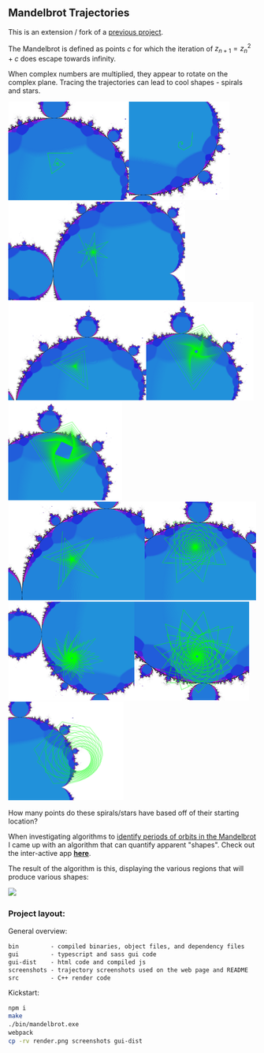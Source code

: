 ## Mandelbrot Trajectories

This is an extension / fork of a [previous project](https://github.com/jeremy-rifkin/mandelbrot-orbits).

The Mandelbrot is defined as points $c$ for which the iteration of $z_{n+1} = z_{n}^2 + c$ does
escape towards infinity.

When complex numbers are multiplied, they appear to rotate on the complex plane. Tracing the
trajectories can lead to cool shapes - spirals and stars.

<img height="200" src="screenshots/1.png"><img height="200" src="screenshots/1 a.png"><img height="200" src="screenshots/1 b.png"><img height="200" src="screenshots/3.png"><img height="200" src="screenshots/4.png"><img height="200" src="screenshots/4 a.png"><img height="200" src="screenshots/5.png"><img height="200" src="screenshots/10.png"><img height="200" src="screenshots/12.png"><img height="200" src="screenshots/13.png"><img height="200" src="screenshots/circle.png">

How many points do these spirals/stars have based off of their starting location?

When investigating algorithms to [identify periods of orbits in the Mandelbrot](https://github.com/jeremy-rifkin/mandelbrot-orbits) I came up
with an algorithm that can quantify apparent "shapes". Check out the inter-active app
[**here**](https://rifkin.dev/projects/mandelbrot-trajectories/).

The result of the algorithm is this, displaying the various regions that will produce various
shapes:

![](render.png)

### Project layout:

General overview:

```
bin         - compiled binaries, object files, and dependency files
gui         - typescript and sass gui code
gui-dist    - html code and compiled js
screenshots - trajectory screenshots used on the web page and README
src         - C++ render code
```

Kickstart:

```bash
npm i
make
./bin/mandelbrot.exe
webpack
cp -rv render.png screenshots gui-dist
```

